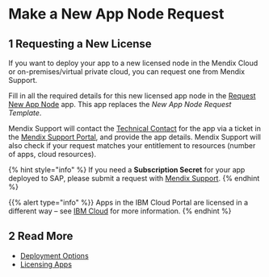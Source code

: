 # Make a New App Node Request

## 1 Requesting a New License

If you want to deploy your app to a new licensed node in the Mendix Cloud or on-premises/virtual private cloud, you can request one from Mendix Support.

Fill in all the required details for this new licensed app node in the [Request New App Node](https://newnode.mendix.com/) app. This app replaces the *New App Node Request Template*.

Mendix Support will contact the [Technical Contact](../company-app-roles/technical-contact) for the app via a ticket in the [Mendix Support Portal](https://support.mendix.com), and provide the app details. Mendix Support will also check if your request matches your entitlement to resources (number of apps, cloud resources).

{% hint style="info" %}
If you need a **Subscription Secret** for your app deployed to SAP, please submit a request with [Mendix Support](https://support.mendix.com).
{% endhint %}

{{% alert type="info" %}}
Apps in the IBM Cloud Portal are licensed in a different way – see [IBM Cloud](/developerportal/deploy/ibm-cloud) for more information.
{% endhint %}

## 2 Read More

* [Deployment Options](/developerportal/deploy/)
* [Licensing Apps](/developerportal/deploy/licensing-apps-outside-mxcloud)
